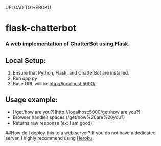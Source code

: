 UPLOAD TO HEROKU

# flask-chatterbot

### A web implementation of [ChatterBot](https://github.com/gunthercox/ChatterBot) using Flask.

## Local Setup:
 1. Ensure that Python, Flask, and ChatterBot are installed.
 2. Run *app.py*
 3. Base URL will be [http://localhost:5000/](http://localhost:5000/)

## Usage example:
*   [/get/how are you?](http://localhost:5000/get/how are you?)
  *   Browser handles spaces (/get/how%20are%20you?)
  *   Returns raw response (ex: I am good).

##How do I deploy this to a web server?
If you do not have a dedicated server, I highly recommend using [Heroku](https://devcenter.heroku.com/articles/getting-started-with-python#introduction).
